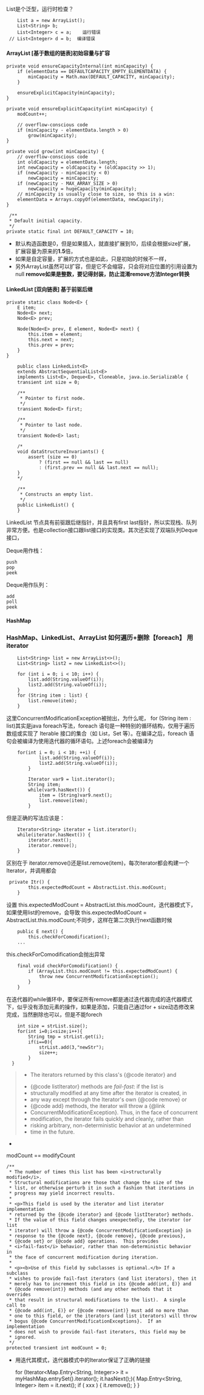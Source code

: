 List是个泛型，运行时检查？

        List a = new ArrayList();
        List<String> b;
        List<Integer> c = a;    运行错误
     // List<Integer> d = b;  编译错误 


####  ArrayList [基于数组的链表]初始容量与扩容

    private void ensureCapacityInternal(int minCapacity) {
        if (elementData == DEFAULTCAPACITY_EMPTY_ELEMENTDATA) {
            minCapacity = Math.max(DEFAULT_CAPACITY, minCapacity);
        }

        ensureExplicitCapacity(minCapacity);
    }

    private void ensureExplicitCapacity(int minCapacity) {
        modCount++;

        // overflow-conscious code
        if (minCapacity - elementData.length > 0)
            grow(minCapacity);
    }

    private void grow(int minCapacity) {
        // overflow-conscious code
        int oldCapacity = elementData.length;
        int newCapacity = oldCapacity + (oldCapacity >> 1);
        if (newCapacity - minCapacity < 0)
            newCapacity = minCapacity;
        if (newCapacity - MAX_ARRAY_SIZE > 0)
            newCapacity = hugeCapacity(minCapacity);
        // minCapacity is usually close to size, so this is a win:
        elementData = Arrays.copyOf(elementData, newCapacity);
    }

     /**
     * Default initial capacity.
     */
    private static final int DEFAULT_CAPACITY = 10;
    

* 默认构造函数是0，但是如果插入，就直接扩展到10，后续会根据size扩展，扩展容量为原来的**1.5**倍，
* 如果是自定容量，扩展的方式也是如此，只是初始的时候不一样，
* 另外ArrayList虽然可以扩容，但是它不会缩容，只会将对应位置的引用设置为null **remove如果是整数，要记得封装，防止混淆remove方法Integer转换**

#### LinkedList [双向链表] 基于前驱后继

    private static class Node<E> {
        E item;
        Node<E> next;
        Node<E> prev;

        Node(Node<E> prev, E element, Node<E> next) {
            this.item = element;
            this.next = next;
            this.prev = prev;
        }
    }
    
	    public class LinkedList<E>
	    extends AbstractSequentialList<E>
	    implements List<E>, Deque<E>, Cloneable, java.io.Serializable {
	    transient int size = 0;
	
	    /**
	     * Pointer to first node.
	     */
	    transient Node<E> first;
	
	    /**
	     * Pointer to last node.
	     */
	    transient Node<E> last;
	
	    /*
	    void dataStructureInvariants() {
	        assert (size == 0)
	            ? (first == null && last == null)
	            : (first.prev == null && last.next == null);
	    }
	    */
	
	    /**
	     * Constructs an empty list.
	     */
	    public LinkedList() {
	    }

LinkedList 节点具有前驱跟后继指针，并且具有first last指针，所以实现栈、队列非常方便。也是collection接口跟list接口的实现类。其次还实现了双端队列Deque接口，

Deque用作栈：

	push
	pop
	peek

Deque用作队列：

	add
	poll
	peek	


#### HashMap 


### HashMap、LinkedList、ArrayList 如何遍历+删除【foreach】 用iterator

        List<String> list = new ArrayList<>();
        List<String> list2 = new LinkedList<>();

        for (int i = 0; i < 10; i++) {
            list.add(String.valueOf(i));
            list2.add(String.valueOf(i));
        }
        for (String item : list) {
            list.remove(item);
        }
 
        
这里ConcurrentModificationException被抛出，为什么呢，      for (String item : list)其实是java foreach写法，foreach 语句是一种特别的循环结构，仅用于遍历数组或实现了 Iterable 接口的集合（如 List，Set 等）。在编译之后，foreach 语句会被编译为使用迭代器的循环语句。上述foreach会被编译为

	  	for(int i = 0; i < 10; ++i) {
	            list.add(String.valueOf(i));
	            list2.add(String.valueOf(i));
	        }
	
	        Iterator var9 = list.iterator();
	        String item;
	        while(var9.hasNext()) {
	            item = (String)var9.next();
	            list.remove(item);
	        }
 

但是正确的写法应该是：

        Iterator<String> iterator = list.iterator();
        while(iterator.hasNext()) {
            iterator.next();
            iterator.remove();
        }
        
区别在于 iterator.remove()还是list.remove(item)，每次iterator都会构建一个Iterator，并调用都会        

	 private Itr() {
            this.expectedModCount = AbstractList.this.modCount;
        }
设置  this.expectedModCount = AbstractList.this.modCount，迭代器模式下，如果使用list的remove，会导致  this.expectedModCount = AbstractList.this.modCount;不同步，这样在第二次执行next函数时候

        public E next() {
            this.checkForComodification();
 		...
 		
this.checkForComodification会抛出异常

        final void checkForComodification() {
            if (ArrayList.this.modCount != this.expectedModCount) {
                throw new ConcurrentModificationException();
            }
        }

在迭代器的while循环中，要保证所有remove都是通过迭代器完成的迭代器模式下，似乎没有添加元素的操作，如果是添加，只能自己通过for + size动态修改来完成，当然删除也可以，但是不能forech

 
        int size = strList.size();
        for(int i=0;i<size;i++){
            String tmp = strList.get(i);
            if(i==0){
                strList.add(3,"newStr");
                size++;
            }
      }


>  * <p>The iterators returned by this class's {@code iterator} and
>  * {@code listIterator} methods are <i>fail-fast</i>: if the list is
>  * structurally modified at any time after the iterator is created, in
>  * any way except through the Iterator's own {@code remove} or
>  * {@code add} methods, the iterator will throw a {@link
>  * ConcurrentModificationException}.  Thus, in the face of concurrent
>  * modification, the iterator fails quickly and cleanly, rather than
>  * risking arbitrary, non-deterministic behavior at an undetermined
>  * time in the future.
 * 


 modCount == modifyCount


    /**
     * The number of times this list has been <i>structurally modified</i>.
     * Structural modifications are those that change the size of the
     * list, or otherwise perturb it in such a fashion that iterations in
     * progress may yield incorrect results.
     *
     * <p>This field is used by the iterator and list iterator implementation
     * returned by the {@code iterator} and {@code listIterator} methods.
     * If the value of this field changes unexpectedly, the iterator (or list
     * iterator) will throw a {@code ConcurrentModificationException} in
     * response to the {@code next}, {@code remove}, {@code previous},
     * {@code set} or {@code add} operations.  This provides
     * <i>fail-fast</i> behavior, rather than non-deterministic behavior in
     * the face of concurrent modification during iteration.
     *
     * <p><b>Use of this field by subclasses is optional.</b> If a subclass
     * wishes to provide fail-fast iterators (and list iterators), then it
     * merely has to increment this field in its {@code add(int, E)} and
     * {@code remove(int)} methods (and any other methods that it overrides
     * that result in structural modifications to the list).  A single call to
     * {@code add(int, E)} or {@code remove(int)} must add no more than
     * one to this field, or the iterators (and list iterators) will throw
     * bogus {@code ConcurrentModificationExceptions}.  If an implementation
     * does not wish to provide fail-fast iterators, this field may be
     * ignored.
     */
    protected transient int modCount = 0;



* 用迭代其模式，迭代器模式中的Iterator保证了正确的链接
        
	for (Iterator<Map.Entry<String, Integer>> it = myHashMap.entrySet().iterator(); it.hasNext();){
	    Map.Entry<String, Integer> item = it.next();
	    if ( xxx ) { it.remove(); }
	}
	
	